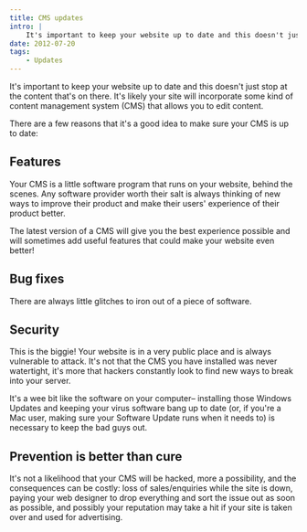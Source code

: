```yaml
---
title: CMS updates
intro: |
    It's important to keep your website up to date and this doesn't just stop at the content that's on there. It's likely your site will incorporate some
date: 2012-07-20
tags:
    - Updates
---
```


It's important to keep your website up to date and this doesn't just stop at the content that's on there. It's likely your site will incorporate some kind of content management system (CMS) that allows you to edit content.

There are a few reasons that it's a good idea to make sure your CMS is up to date:

## Features

Your CMS is a little software program that runs on your website, behind the scenes. Any software provider worth their salt is always thinking of new ways to improve their product and make their users' experience of their product better.

The latest version of a CMS will give you the best experience possible and will sometimes add useful features that could make your website even better!

## Bug fixes

There are always little glitches to iron out of a piece of software.

## Security

This is the biggie! Your website is in a very public place and is always vulnerable to attack. It's not that the CMS you have installed was never watertight, it's more that hackers constantly look to find new ways to break into your server.

It's a wee bit like the software on your computer– installing those Windows Updates and keeping your virus software bang up to date (or, if you're a Mac user, making sure your Software Update runs when it needs to) is necessary to keep the bad guys out.

## Prevention is better than cure

It's not a likelihood that your CMS will be hacked, more a possibility, and the consequences can be costly: loss of sales/enquiries while the site is down, paying your web designer to drop everything and sort the issue out as soon as possible, and possibly your reputation may take a hit if your site is taken over and used for advertising.
